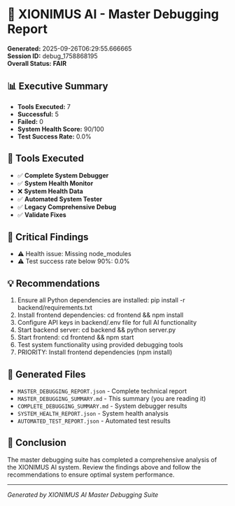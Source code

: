 # 🎯 XIONIMUS AI - Master Debugging Report

**Generated:** 2025-09-26T06:29:55.666665  
**Session ID:** debug_1758868195  
**Overall Status:** **FAIR**

## 📊 Executive Summary

- **Tools Executed:** 7
- **Successful:** 5
- **Failed:** 0
- **System Health Score:** 90/100
- **Test Success Rate:** 0.0%

## 🔧 Tools Executed

- ✅ **Complete System Debugger**
- ✅ **System Health Monitor**
- ❌ **System Health Data**
- ✅ **Automated System Tester**
- ✅ **Legacy Comprehensive Debug**
- ✅ **Validate Fixes**

## 🚨 Critical Findings

- ⚠️  Health issue: Missing node_modules
- ⚠️  Test success rate below 90%: 0.0%

## 💡 Recommendations

1. Ensure all Python dependencies are installed: pip install -r backend/requirements.txt
2. Install frontend dependencies: cd frontend && npm install
3. Configure API keys in backend/.env file for full AI functionality
4. Start backend server: cd backend && python server.py
5. Start frontend: cd frontend && npm start
6. Test system functionality using provided debugging tools
7. PRIORITY: Install frontend dependencies (npm install)

## 📁 Generated Files

- `MASTER_DEBUGGING_REPORT.json` - Complete technical report
- `MASTER_DEBUGGING_SUMMARY.md` - This summary (you are reading it)  
- `COMPLETE_DEBUGGING_SUMMARY.md` - System debugger results
- `SYSTEM_HEALTH_REPORT.json` - System health analysis
- `AUTOMATED_TEST_REPORT.json` - Automated test results

## 🎯 Conclusion

The master debugging suite has completed a comprehensive analysis of the XIONIMUS AI system. Review the findings above and follow the recommendations to ensure optimal system performance.

---
*Generated by XIONIMUS AI Master Debugging Suite*
